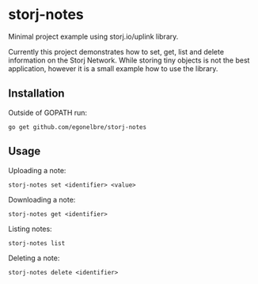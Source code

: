 # storj-notes

Minimal project example using storj.io/uplink library.

Currently this project demonstrates how to set, get, list and delete information on the Storj Network. While storing tiny objects is not the best application, however it is a small example how to use the library.

## Installation

Outside of GOPATH run:
```
go get github.com/egonelbre/storj-notes
```

## Usage

Uploading a note:

```
storj-notes set <identifier> <value>
```

Downloading a note:

```
storj-notes get <identifier>
```

Listing notes:

```
storj-notes list
```

Deleting a note:

```
storj-notes delete <identifier>
```
